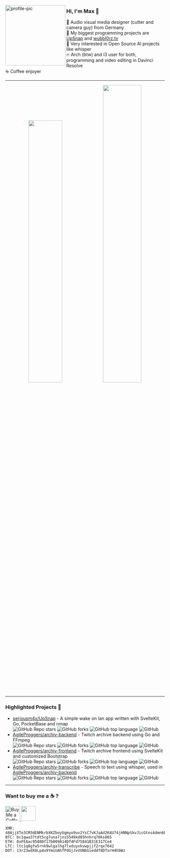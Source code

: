 <p>
<img width="190" align='left' src="https://avatars.githubusercontent.com/u/23456686?v=4" alt="profile-pic" />
</p>

### Hi, I'm Max 👋

🎥 Audio visual media designer (cutter and camera guy) from Germany\
🚧 My biggest programming projects are [UpSnap](https://github.com/seriousm4x/UpSnap) and [wubbl0rz.tv](https://wubbl0rz.tv/)\
🤖 Very interested in Open Source AI projects like whisper\
🔥 Arch (btw) and i3 user for both, programming and video editing in Davinci Resolve\
☕ Coffee enjoyer

---

<p align="center">
  <img width="46%" src="https://github-readme-stats.vercel.app/api?username=seriousm4x&show_icons=true&theme=dark&hide_border=true&locale=en" />
  <img width="49%" src="https://github-readme-streak-stats.herokuapp.com/?user=seriousm4x&theme=dark&hide_border=true" />
</p>

---

### Highlighted Projects 🌟

- [seriousm4x/UpSnap](https://github.com/seriousm4x/UpSnap) - A simple wake on lan app written with SvelteKit, Go, PocketBase and nmap\
  ![GitHub Repo stars](https://img.shields.io/github/stars/seriousm4x/UpSnap) ![GitHub forks](https://img.shields.io/github/forks/seriousm4x/UpSnap) ![GitHub top language](https://img.shields.io/github/languages/top/seriousm4x/UpSnap) ![GitHub](https://img.shields.io/github/license/seriousm4x/UpSnap)
- [AgileProggers/archiv-backend](https://github.com/AgileProggers/archiv-backend) - Twitch archive backend using Go and FFmpeg\
  ![GitHub Repo stars](https://img.shields.io/github/stars/AgileProggers/archiv-backend) ![GitHub forks](https://img.shields.io/github/forks/AgileProggers/archiv-backend) ![GitHub top language](https://img.shields.io/github/languages/top/AgileProggers/archiv-backend) ![GitHub](https://img.shields.io/github/license/AgileProggers/archiv-backend)
- [AgileProggers/archiv-frontend](https://github.com/AgileProggers/archiv-frontend) - Twitch archive frontend using SvelteKit and customized Bootstrap\
  ![GitHub Repo stars](https://img.shields.io/github/stars/AgileProggers/archiv-frontend) ![GitHub forks](https://img.shields.io/github/forks/AgileProggers/archiv-frontend) ![GitHub top language](https://img.shields.io/github/languages/top/AgileProggers/archiv-frontend) ![GitHub](https://img.shields.io/github/license/AgileProggers/archiv-frontend)
- [AgileProggers/archiv-transcribe](https://github.com/AgileProggers/archiv-transcribe) - Speech to text using whisper, used in [AgileProggers/archiv-backend](https://github.com/AgileProggers/archiv-backend)\
  ![GitHub Repo stars](https://img.shields.io/github/stars/AgileProggers/archiv-transcribe) ![GitHub forks](https://img.shields.io/github/forks/AgileProggers/archiv-transcribe) ![GitHub top language](https://img.shields.io/github/languages/top/AgileProggers/archiv-transcribe) ![GitHub](https://img.shields.io/github/license/AgileProggers/archiv-transcribe)

---

### Want to buy me a ☕ ?

<p>
  <a href='https://ko-fi.com/seriousm4x' target='_blank'><img height='35' style='border:0px;height:46px;' src='https://az743702.vo.msecnd.net/cdn/kofi3.png?v=0' border='0' alt='Buy Me a Coffee at ko-fi.com' />
  <a href="https://github.com/sponsors/seriousm4x"><img height='35' style='border:0px;height:46px;' src="https://img.shields.io/github/sponsors/seriousm4x?color=%23EA4AAA&label=GitHub%20Sponsors&logo=GitHub%20Sponsors" /></a>
</p>

```
XMR: 48AjjXTe3CM3dENMkrbXKZboyUgmyo9uv2YsC7vKJaAd2K4U74jHNNpSkvJicGtns4dmn6EAQErn8MLH2PQ8xyoDSPmkGmc
BTC: bc1qwa37tdt5cg7una7jns5549kd85hnhrq70ks865
ETH: 0xFEAac95880f17b009A14Df4Fd75841B31E317Ce4
LTC: ltc1q0gfw5rnk9wlgalhg7lxduyxkvwpjjf2rqx7642
DOT: 13rZ3wdX8Lp4u9YmsUAhfPdGjJvVUNbGieddf8DTorH4hbWz
```
